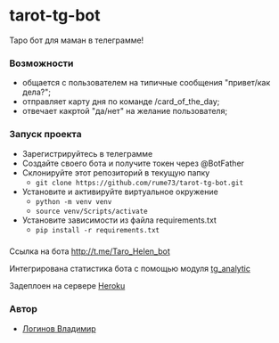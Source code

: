 # tarot-tg-bot

Таро бот для маман в телеграмме!

### Возможности
- общается с пользователем на типичные сообщения "привет/как дела?";
- отправляет карту дня по команде /card_of_the_day;
- отвечает какртой "да/нет" на желание пользователя;

### Запуск проекта
- Зарегистрируйтесь в телеграмме
- Создайте своего бота и получите токен через @BotFather
- Склонируйте этот репозиторий в текущую папку 
    - `git clone https://github.com/rume73/tarot-tg-bot.git`
- Установите и активируйте виртуальное окружение 
    - `python -m venv venv`
    - `source venv/Scripts/activate`
- Установите зависимости из файла requirements.txt 
    - `pip install -r requirements.txt`

### 
Ссылка на бота http://t.me/Taro_Helen_bot

Интегрирована статистика бота с помощью модуля [tg_analytic](https://github.com/aleksspevak/tg_analytic)

Задеплоен на сервере [Heroku](https://heroku.com/)
### Автор
- [Логинов Владимир](https://github.com/rume73)